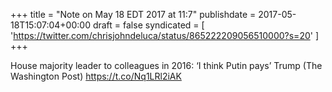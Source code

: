 +++
title = "Note on May 18 EDT 2017 at 11:7"
publishdate = 2017-05-18T15:07:04+00:00
draft = false
syndicated = [ 'https://twitter.com/chrisjohndeluca/status/865222209056510000?s=20' ]
+++

House majority leader to colleagues in 2016: ‘I think Putin pays’ Trump (The Washington Post) https://t.co/Nq1LRl2iAK
